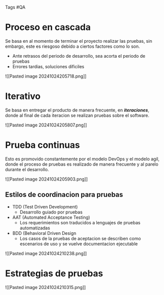 Tags #QA 

# Proceso en cascada

Se basa en al momento de terminar el proyecto realizar las pruebas, sin embargo, este es riesgoso debido a ciertos factores como lo son.

- Ante retrasos del periodo de desarrollo, sea acorta el periodo de pruebas
- Errores tardias, soluciones dificiles

![[Pasted image 20241024205718.png]]

# Iterativo
Se basa en entregar el producto de manera frecuente, en ***iteraciones***, donde al final de cada iteracion se realizan pruebas sobre el software.

![[Pasted image 20241024205807.png]]

# Prueba continuas
Esto es promovido constantemente por el modelo DevOps y el modelo agil, donde el proceso de pruebas es realizado de manera frecuente y al parelo durante el desarrollo.

![[Pasted image 20241024205903.png]]


## Estilos de coordinacion para pruebas

- TDD (Test Driven Development)
	- Desarrollo guiado por pruebas
- AAT (Automated Acceptance Testing)
	- Los requerimientos son traducidos a lenguajes de pruebas automatizadas
- BDD (Behavioral Driven Design
	- Los casos de la pruebas de aceptacion se describen como escenarios de uso y se vuelve documentacion ejecutable


![[Pasted image 20241024210238.png]]

# Estrategias de pruebas 


![[Pasted image 20241024210315.png]]


